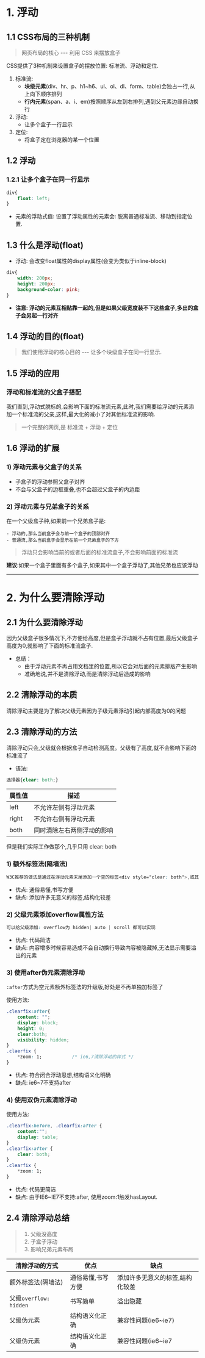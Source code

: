 # 1. 浮动

## 1.1 CSS布局的三种机制

> 网页布局的核心 --- 利用 CSS 来摆放盒子

CSS提供了3种机制来设置盒子的摆放位置: 标准流、浮动和定位.

1. 标准流:
   - <b>块级元素</b>(div、hr、p、h1~h6、ul、ol、dl、form、table)会独占一行,从上向下顺序排列
   - <b>行内元素</b>(span、a、i、em)按照顺序从左到右排列,遇到父元素边缘自动换行
2. 浮动:
   - 让多个盒子一行显示
3. 定位:
   - 将盒子定在浏览器的某一个位置



## 1.2 浮动

### 1.2.1 让多个盒子在同一行显示

```css
div{
    float: left;
}
```

- 元素的浮动式值: 设置了浮动属性的元素会: 脱离普通标准流、移动到指定位置.



## 1.3 什么是浮动(float)

- 浮动: 会改变float属性的display属性(会变为类似于inline-block)

```css
div{
    width: 200px;
    height: 200px;
    background-color: pink;
}
```

- <b>注意: 浮动的元素互相贴靠一起的,但是如果父级宽度装不下这些盒子,多出的盒子会另起一行对齐</b> 

## 1.4 浮动的目的(float)

> 我们使用浮动的核心目的 --- 让多个块级盒子在同一行显示.



## 1.5 浮动的应用

### 浮动和标准流的父盒子搭配

我们直到,浮动式脱标的,会影响下面的标准流元素,此时,我们需要给浮动的元素添加一个标准流的父亲,这样,最大化的减小了对其他标准流的影响.

> 一个完整的网页,是 标准流 + 浮动 + 定位



## 1.6  浮动的扩展

### 1) 浮动元素与父盒子的关系

- 子盒子的浮动参照父盒子对齐
- 不会与父盒子的边框重叠,也不会超过父盒子的内边距

### 2) 浮动元素与兄弟盒子的关系

在一个父级盒子种,如果前一个兄弟盒子是:

	- 浮动的,那么当前盒子会与前一个盒子的顶部对齐
	- 普通流,那么当前盒子会显示在前一个兄弟盒子的下方

> 浮动只会影响当前的或者后面的标准流盒子,不会影响前面的标准流

<b>建议</b>:如果一个盒子里面有多个盒子,如果其中一个盒子浮动了,其他兄弟也应该浮动

***

# 2. 为什么要清除浮动

## 2.1 为什么要清除浮动

因为父级盒子很多情况下,不方便给高度,但是盒子浮动就不占有位置,最后父级盒子高度为0,就影响了下面的标准流盒子.

- 总结：
  - 由于浮动元素不再占用文档里的位置,所以它会对后面的元素排版产生影响
  - 准确地说,并不是清除浮动,而是清除浮动后造成的影响

## 2.2 清除浮动的本质

清除浮动主要是为了解决父级元素因为子级元素浮动引起内部高度为0的问题

## 2.3 清除浮动的方法

清除浮动只会,父级就会根据盒子自动检测高度。父级有了高度,就不会影响下面的标准流了

- 语法:

```css
选择器{clear: both;}
```

| 属性值 | 描述                       |
| ------ | -------------------------- |
| left   | 不允许左侧有浮动元素       |
| right  | 不允许右侧有浮动元素       |
| both   | 同时清除左右两侧浮动的影响 |

但是我们实际工作做那个,几乎只用 clear: both

### 1) 额外标签法(隔墙法)

```css
W3C推荐的做法是通过在浮动元素末尾添加一个空的标签<div style="clear: both">,或其他标签br等亦可
```

- 优点: 通俗易懂,书写方便
- 缺点: 添加许多无意义的标签,结构化较差

### 2) 父级元素添加overflow属性方法

```css
可以给父级添加: overflow为 hidden| auto | scroll 都可以实现
```

- 优点: 代码简洁
- 缺点: 内容增多时候容易造成不会自动换行导致内容被隐藏掉,无法显示需要溢出的元素

### 3) 使用after伪元素清除浮动

`:after`方式为空元素额外标签法的升级版,好处是不再单独加标签了

使用方法:

```css
.clearfix:after{
    content: "";
    display: block;
    height: 0;
    clear:both;
    visibility: hidden;
}
.claerfix {
    *zoom: 1;			/* ie6,7清除浮动的样式 */
}
```

- 优点: 符合闭合浮动思想,结构语义化明确
- 缺点: ie6~7不支持after

### 4) 使用双伪元素清除浮动

使用方法:

```css
.clearfix:before, .clearfix:after {
    content:"";
    display: table;
}
.clearfix:after {
    clear: both;
}
.clearfix {
    *zoom: 1;
}
```

- 优点: 代码更简洁
- 缺点: 由于IE6~IE7不支持:after, 使用zoom:1触发hasLayout.

## 2.4 清除浮动总结

>1. 父级没高度
>2. 子盒子浮动
>3. 影响兄弟元素布局

| 清除浮动的方式         | 优点              | 缺点                            |
| ---------------------- | ----------------- | ------------------------------- |
| 额外标签法(隔墙法)     | 通俗易懂,书写方便 | 添加许多无意义的标签,结构化较差 |
| 父级`overflow: hidden` | 书写简单          | 溢出隐藏                        |
| 父级伪元素             | 结构语义化正确    | 兼容性问题(ie6~ie7)             |
| 父级伪元素             | 结构语义化正确    | 兼容性问题(ie6~ie7              |







